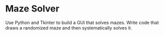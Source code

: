 # Maze Solver
Use Python and Tkinter to build a GUI that solves mazes. 
Write code that draws a randomized maze and then systematically solves it.
